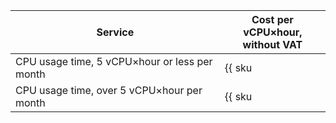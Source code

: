 | Service | Cost per vCPU×hour, <br>without VAT |
---- | ----
| CPU usage time, 5 vCPU×hour or less per month | {{ sku|USD|serverless.containers.compute.cpu|string }} |
| CPU usage time, over 5 vCPU×hour per month | {{ sku|USD|serverless.containers.compute.cpu|pricingRate.5|string }} |
